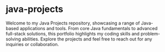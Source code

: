 # java-projects
Welcome to my Java Projects repository, showcasing a range of Java-based applications and tools. From core Java fundamentals to advanced full-stack solutions, this portfolio highlights my coding skills and problem-solving abilities. Explore the projects and feel free to reach out for any inquiries or collaboration.
